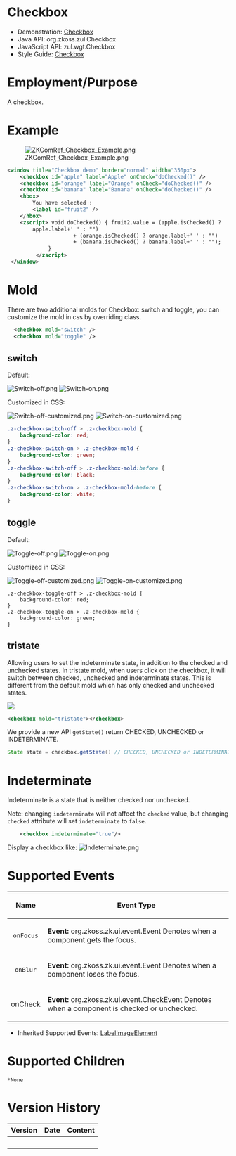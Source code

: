# Checkbox

- Demonstration: [Checkbox](http://www.zkoss.org/zkdemo/input/checkbox)
- Java API: <javadoc>org.zkoss.zul.Checkbox</javadoc>
- JavaScript API: <javadoc directory="jsdoc">zul.wgt.Checkbox</javadoc>
- Style Guide: [
  Checkbox](ZK_Style_Guide/XUL_Component_Specification/Checkbox)

# Employment/Purpose

A checkbox.

# Example

<figure>
<img src="ZKComRef_Checkbox_Example.png"
title="ZKComRef_Checkbox_Example.png" />
<figcaption>ZKComRef_Checkbox_Example.png</figcaption>
</figure>

``` xml
<window title="Checkbox demo" border="normal" width="350px">
    <checkbox id="apple" label="Apple" onCheck="doChecked()" />
    <checkbox id="orange" label="Orange" onCheck="doChecked()" />
    <checkbox id="banana" label="Banana" onCheck="doChecked()" />
    <hbox>
        You have selected :
        <label id="fruit2" />
    </hbox>
    <zscript> void doChecked() { fruit2.value = (apple.isChecked() ?
        apple.label+' ' : "") 
                     + (orange.isChecked() ? orange.label+' ' : "") 
                     + (banana.isChecked() ? banana.label+' ' : "");
             }
         </zscript>
 </window>
```

# Mold

There are two additional molds for Checkbox: switch and toggle, you can
customize the mold in css by overriding class.

``` xml
  <checkbox mold="switch" />
  <checkbox mold="toggle" />
```

## switch

Default:

![](Switch-off.png "Switch-off.png") ![](Switch-on.png "Switch-on.png")

Customized in CSS:

![](Switch-off-customized.png "Switch-off-customized.png")
![](Switch-on-customized.png "Switch-on-customized.png")

``` css
.z-checkbox-switch-off > .z-checkbox-mold {
    background-color: red;
}
.z-checkbox-switch-on > .z-checkbox-mold {
    background-color: green;
}
.z-checkbox-switch-off > .z-checkbox-mold:before {
    background-color: black;
}
.z-checkbox-switch-on > .z-checkbox-mold:before {
    background-color: white;
}
```

## toggle

Default:

![](Toggle-off.png "Toggle-off.png") ![](Toggle-on.png "Toggle-on.png")

Customized in CSS:

![](Toggle-off-customized.png "Toggle-off-customized.png")
![](Toggle-on-customized.png "Toggle-on-customized.png")

    .z-checkbox-toggle-off > .z-checkbox-mold {
        background-color: red;
    }
    .z-checkbox-toggle-on > .z-checkbox-mold {
        background-color: green;
    }

## tristate

Allowing users to set the indeterminate state, in addition to the
checked and unchecked states. In tristate mold, when users click on the
checkbox, it will switch between checked, unchecked and indeterminate
states. This is different from the default mold which has only checked
and unchecked states.

![](Tristate.png)

``` xml
<checkbox mold="tristate"></checkbox>
```

We provide a new API `getState()` return CHECKED, UNCHECKED or
INDETERMINATE.

``` java
State state = checkbox.getState() // CHECKED, UNCHECKED or INDETERMINATE
```

# Indeterminate

Indeterminate is a state that is neither checked nor unchecked.

Note: changing `indeterminate` will not affect the `checked` value, but
changing `checked` attribute will set `indeterminate` to `false`.

``` xml
    <checkbox indeterminate="true"/>
```

Display a checkbox like: ![](Indeterminate.png "Indeterminate.png")

# Supported Events

<table>
<thead>
<tr class="header">
<th><center>
<p>Name</p>
</center></th>
<th><center>
<p>Event Type</p>
</center></th>
</tr>
</thead>
<tbody>
<tr class="odd">
<td><center>
<p><code>onFocus</code></p>
</center></td>
<td><p><strong>Event:</strong>
<javadoc>org.zkoss.zk.ui.event.Event</javadoc> Denotes when a component
gets the focus.</p></td>
</tr>
<tr class="even">
<td><center>
<p><code>onBlur</code></p>
</center></td>
<td><p><strong>Event:</strong>
<javadoc>org.zkoss.zk.ui.event.Event</javadoc> Denotes when a component
loses the focus.</p></td>
</tr>
<tr class="odd">
<td><center>
<p>onCheck</p>
</center></td>
<td><p><strong>Event:</strong>
<javadoc>org.zkoss.zk.ui.event.CheckEvent</javadoc> Denotes when a
component is checked or unchecked.</p></td>
</tr>
</tbody>
</table>

- Inherited Supported Events: [
  LabelImageElement](ZK_Component_Reference/Base_Components/LabelImageElement#Supported_Events)

# Supported Children

`*None`

# Version History

| Version | Date | Content |
|---------|------|---------|
|         |      |         |
